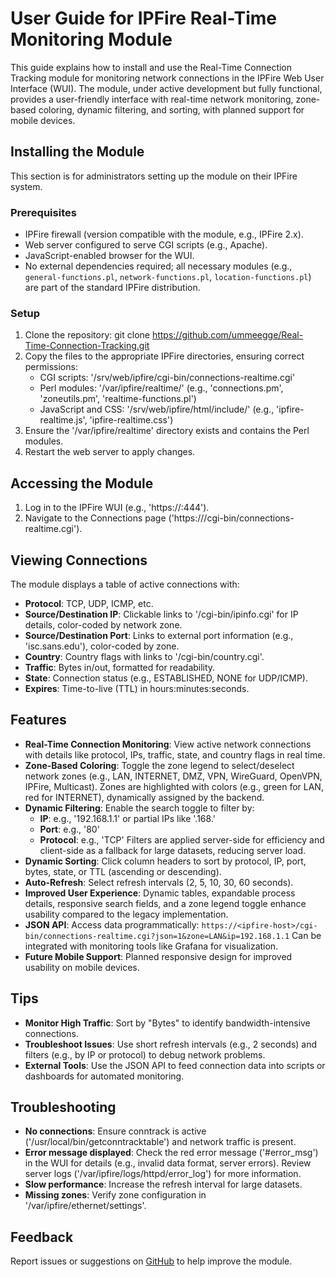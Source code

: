 # User Guide for IPFire Real-Time Monitoring Module

This guide explains how to install and use the Real-Time Connection Tracking module for monitoring network connections in the IPFire Web User Interface (WUI). The module, under active development but fully functional, provides a user-friendly interface with real-time network monitoring, zone-based coloring, dynamic filtering, and sorting, with planned support for mobile devices.

## Installing the Module

This section is for administrators setting up the module on their IPFire system.

### Prerequisites
- IPFire firewall (version compatible with the module, e.g., IPFire 2.x).
- Web server configured to serve CGI scripts (e.g., Apache).
- JavaScript-enabled browser for the WUI.
- No external dependencies required; all necessary modules (e.g., `general-functions.pl`, `network-functions.pl`, `location-functions.pl`) are part of the standard IPFire distribution.

### Setup
1. Clone the repository:
      git clone https://github.com/ummeegge/Real-Time-Connection-Tracking.git
2. Copy the files to the appropriate IPFire directories, ensuring correct permissions:
   - CGI scripts: '/srv/web/ipfire/cgi-bin/connections-realtime.cgi'
   - Perl modules: '/var/ipfire/realtime/' (e.g., 'connections.pm', 'zoneutils.pm', 'realtime-functions.pl')
   - JavaScript and CSS: '/srv/web/ipfire/html/include/' (e.g., 'ipfire-realtime.js', 'ipfire-realtime.css')
3. Ensure the '/var/ipfire/realtime' directory exists and contains the Perl modules.
4. Restart the web server to apply changes.

## Accessing the Module
1. Log in to the IPFire WUI (e.g., 'https://<ipfire-host>:444').
2. Navigate to the Connections page ('https://<ipfire-host>/cgi-bin/connections-realtime.cgi').

## Viewing Connections
The module displays a table of active connections with:
- **Protocol**: TCP, UDP, ICMP, etc.
- **Source/Destination IP**: Clickable links to '/cgi-bin/ipinfo.cgi' for IP details, color-coded by network zone.
- **Source/Destination Port**: Links to external port information (e.g., 'isc.sans.edu'), color-coded by zone.
- **Country**: Country flags with links to '/cgi-bin/country.cgi'.
- **Traffic**: Bytes in/out, formatted for readability.
- **State**: Connection status (e.g., ESTABLISHED, NONE for UDP/ICMP).
- **Expires**: Time-to-live (TTL) in hours:minutes:seconds.

## Features
- **Real-Time Connection Monitoring**: View active network connections with details like protocol, IPs, traffic, state, and country flags in real time.
- **Zone-Based Coloring**: Toggle the zone legend to select/deselect network zones (e.g., LAN, INTERNET, DMZ, VPN, WireGuard, OpenVPN, IPFire, Multicast). Zones are highlighted with colors (e.g., green for LAN, red for INTERNET), dynamically assigned by the backend.
- **Dynamic Filtering**: Enable the search toggle to filter by:
  - **IP**: e.g., '192.168.1.1' or partial IPs like '.168.'
  - **Port**: e.g., '80'
  - **Protocol**: e.g., 'TCP'
  Filters are applied server-side for efficiency and client-side as a fallback for large datasets, reducing server load.
- **Dynamic Sorting**: Click column headers to sort by protocol, IP, port, bytes, state, or TTL (ascending or descending).
- **Auto-Refresh**: Select refresh intervals (2, 5, 10, 30, 60 seconds).
- **Improved User Experience**: Dynamic tables, expandable process details, responsive search fields, and a zone legend toggle enhance usability compared to the legacy implementation.
- **JSON API**: Access data programmatically:
      `https://<ipfire-host>/cgi-bin/connections-realtime.cgi?json=1&zone=LAN&ip=192.168.1.1`
  Can be integrated with monitoring tools like Grafana for visualization.
- **Future Mobile Support**: Planned responsive design for improved usability on mobile devices.

## Tips
- **Monitor High Traffic**: Sort by "Bytes" to identify bandwidth-intensive connections.
- **Troubleshoot Issues**: Use short refresh intervals (e.g., 2 seconds) and filters (e.g., by IP or protocol) to debug network problems.
- **External Tools**: Use the JSON API to feed connection data into scripts or dashboards for automated monitoring.

## Troubleshooting
- **No connections**: Ensure conntrack is active ('/usr/local/bin/getconntracktable') and network traffic is present.
- **Error message displayed**: Check the red error message ('#error_msg') in the WUI for details (e.g., invalid data format, server errors). Review server logs ('/var/ipfire/logs/httpd/error_log') for more information.
- **Slow performance**: Increase the refresh interval for large datasets.
- **Missing zones**: Verify zone configuration in '/var/ipfire/ethernet/settings'.

## Feedback
Report issues or suggestions on [GitHub](https://github.com/ummeegge/Real-Time-Connection-Tracking) to help improve the module.